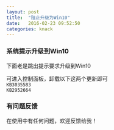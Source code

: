 ```yaml
---
layout: post
title:  "阻止升级为Win10"
date:   2016-02-23 09:52:50
categories: knack
---
```



### 系统提示升级到Win10
下面老是跳出提示要求升级到Win10

可进入控制面板，卸载以下这两个更新即可  
`KB3035583`  
`KB2952664`


### 有问题反馈
在使用中有任何问题，欢迎反馈给我！
